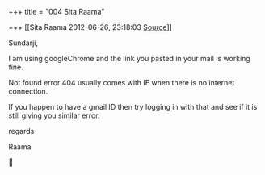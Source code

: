 +++
title = "004 Sita Raama"

+++
[[Sita Raama	2012-06-26, 23:18:03 [Source](https://groups.google.com/g/samskrita/c/J0vd8aysquI)]]



Sundarji,

I am using googleChrome and the link you pasted in your mail is working fine.

Not found error 404 usually comes with IE when there is no internet connection.

If you happen to have a gmail ID then try logging in with that and see if it is still giving you similar error.

  

regards

Raama



